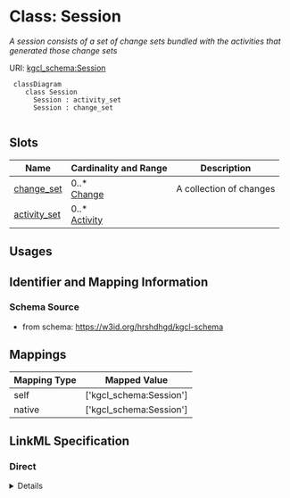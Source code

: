 # Class: Session
_A session consists of a set of change sets bundled with the activities that generated those change sets_





URI: [kgcl_schema:Session](https://w3id.org/kgcl-schema/Session)




```mermaid
 classDiagram
    class Session
      Session : activity_set
      Session : change_set
      
```




<!-- no inheritance hierarchy -->


## Slots

| Name | Cardinality and Range  | Description  |
| ---  | ---  | --- |
| [change_set](change_set.md) | 0..* <br/> [Change](Change.md)  | A collection of changes  |
| [activity_set](activity_set.md) | 0..* <br/> [Activity](Activity.md)  |   |


## Usages



## Identifier and Mapping Information







### Schema Source


* from schema: https://w3id.org/hrshdhgd/kgcl-schema







## Mappings

| Mapping Type | Mapped Value |
| ---  | ---  |
| self | ['kgcl_schema:Session'] |
| native | ['kgcl_schema:Session'] |


## LinkML Specification

<!-- TODO: investigate https://stackoverflow.com/questions/37606292/how-to-create-tabbed-code-blocks-in-mkdocs-or-sphinx -->

### Direct

<details>
```yaml
name: session
description: A session consists of a set of change sets bundled with the activities
  that generated those change sets
from_schema: https://w3id.org/hrshdhgd/kgcl-schema
rank: 1000
slots:
- change set
- activity set

```
</details>

### Induced

<details>
```yaml
name: session
description: A session consists of a set of change sets bundled with the activities
  that generated those change sets
from_schema: https://w3id.org/hrshdhgd/kgcl-schema
rank: 1000
attributes:
  change set:
    name: change set
    description: A collection of changes
    from_schema: https://w3id.org/hrshdhgd/kgcl-schema
    rank: 1000
    multivalued: true
    alias: change_set
    owner: session
    domain_of:
    - complex change
    - transaction
    - session
    range: change
    inlined: true
    inlined_as_list: true
  activity set:
    name: activity set
    from_schema: https://w3id.org/kgcl_schema/prov
    rank: 1000
    multivalued: true
    alias: activity_set
    owner: session
    domain_of:
    - session
    range: activity
    inlined: true
    inlined_as_list: true

```
</details>